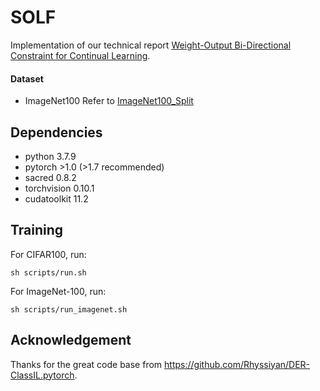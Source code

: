 # SOLF
Implementation of our technical report [Weight-Output Bi-Directional Constraint for Continual Learning](https://www.researchgate.net/publication/369901519_Weight-Output_Bi-Directional_Constraint_for_Continual_Learning). 

#### Dataset
* ImageNet100
Refer to [ImageNet100_Split](https://github.com/arthurdouillard/incremental_learning.pytorch/tree/master/imagenet_split)


## Dependencies

* python 3.7.9
* pytorch >1.0 (>1.7 recommended)
* sacred 0.8.2
* torchvision 0.10.1
* cudatoolkit 11.2

## Training

For CIFAR100, run:
```
sh scripts/run.sh
```
For ImageNet-100, run:
```
sh scripts/run_imagenet.sh
```

## Acknowledgement
Thanks for the great code base from https://github.com/Rhyssiyan/DER-ClassIL.pytorch.

